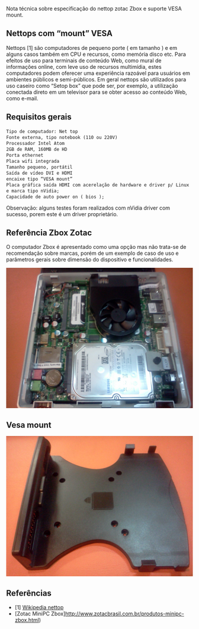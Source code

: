
Nota técnica sobre especificação do nettop zotac Zbox e suporte VESA mount. 

## Nettops com “mount” VESA 

Nettops [1] são computadores de pequeno porte ( em tamanho ) e em alguns casos também em CPU e recursos, como memória disco etc. Para efeitos de uso para terminais de conteúdo Web, como mural de informações online, com leve uso de recursos multimídia, estes computadores podem oferecer uma experiência razoável para usuários em ambientes públicos e semi-públicos. Em geral nettops são utilizados para uso caseiro como “Setop box” que pode ser, por exemplo, a utilização conectada direto em um televisor para se obter acesso ao conteúdo Web, como e-mail.

## Requisitos gerais

    Tipo de computador: Net top
    Fonte externa, tipo notebook (110 ou 220V)
    Processador Intel Atom
    2GB de RAM, 160MB de HD
    Porta ethernet
    Placa wifi integrada
    Tamanho pequeno, portátil
    Saída de vídeo DVI e HDMI
    encaixe tipo “VESA mount”
    Placa gráfica saída HDMI com acerelação de hardware e driver p/ Linux e marca tipo nVidia;
    Capacidade de auto power on ( bios );

Observação: alguns testes foram realizados com nVidia driver com sucesso, porem este é um driver proprietário. 

## Referência Zbox Zotac

O computador Zbox é apresentado como uma opção mas não trata-se de recomendação sobre marcas, porém de um exemplo de caso de uso e parâmetros gerais sobre dimensão do dispositivo e funcionalidades.

<img src='images/image05.jpg'>

## Vesa mount 

<img src='images/image01.jpg'>

## Referências

* [1] [Wikipedia nettop](http://en.wikipedia.org/wiki/Nettop)
* [Zotac MiniPC Zbox]http://www.zotacbrasil.com.br/produtos-minipc-zbox.html)


